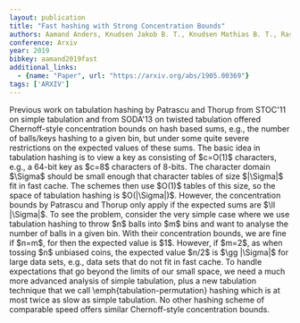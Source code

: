 ```yaml
---
layout: publication
title: "Fast hashing with Strong Concentration Bounds"
authors: Aamand Anders, Knudsen Jakob B. T., Knudsen Mathias B. T., Rasmussen Peter M. R., Thorup Mikkel
conference: Arxiv
year: 2019
bibkey: aamand2019fast
additional_links:
  - {name: "Paper", url: "https://arxiv.org/abs/1905.00369"}
tags: ['ARXIV']
---
```

Previous work on tabulation hashing by Patrascu and Thorup from STOC'11 on
simple tabulation and from SODA'13 on twisted tabulation offered Chernoff-style
concentration bounds on hash based sums, e.g., the number of balls/keys hashing
to a given bin, but under some quite severe restrictions on the expected values
of these sums. The basic idea in tabulation hashing is to view a key as
consisting of \$c=O(1)\$ characters, e.g., a 64-bit key as \$c=8\$ characters of
8-bits. The character domain \$\Sigma\$ should be small enough that character
tables of size \$|\Sigma|\$ fit in fast cache. The schemes then use \$O(1)\$
tables of this size, so the space of tabulation hashing is \$O(|\Sigma|)\$.
However, the concentration bounds by Patrascu and Thorup only apply if the
expected sums are \$\ll |\Sigma|\$. To see the problem, consider the very simple
case where we use tabulation hashing to throw \$n\$ balls into \$m\$ bins and
want to analyse the number of balls in a given bin. With their concentration
bounds, we are fine if \$n=m\$, for then the expected value is \$1\$. However,
if \$m=2\$, as when tossing \$n\$ unbiased coins, the expected value \$n/2\$ is
\$\gg |\Sigma|\$ for large data sets, e.g., data sets that do not fit in fast
cache. To handle expectations that go beyond the limits of our small space, we
need a much more advanced analysis of simple tabulation, plus a new tabulation
technique that we call \emph{tabulation-permutation} hashing which is at most
twice as slow as simple tabulation. No other hashing scheme of comparable speed
offers similar Chernoff-style concentration bounds.
